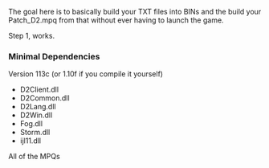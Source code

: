 The goal here is to basically build your TXT files into BINs and the build your Patch_D2.mpq from that without ever having to launch the game.

Step 1, works.

### Minimal Dependencies

Version 113c (or 1.10f if you compile it yourself)

* D2Client.dll
* D2Common.dll
* D2Lang.dll
* D2Win.dll
* Fog.dll
* Storm.dll
* ijl11.dll

All of the MPQs
